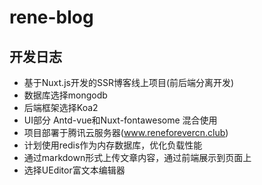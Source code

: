 # rene-blog
## 开发日志
- 基于Nuxt.js开发的SSR博客线上项目(前后端分离开发)
- 数据库选择mongodb
- 后端框架选择Koa2
- UI部分 Antd-vue和Nuxt-fontawesome 混合使用
- 项目部署于腾讯云服务器(www.reneforevercn.club)
- 计划使用redis作为内存数据库，优化负载性能
- 通过markdown形式上传文章内容，通过前端展示到页面上
- 选择UEditor富文本编辑器
